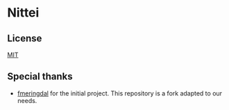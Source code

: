<!-- <div align="center">
<img width="400" src="docs/logo.png" alt="logo">
</div> -->

# Nittei

<!-- [![MIT licensed](https://img.shields.io/badge/License-MIT-blue.svg)](LICENSE)
[![Release](https://github.com/fmeringdal/nettu-scheduler/actions/workflows/release.yml/badge.svg)](https://github.com/fmeringdal/nettu-scheduler/actions/workflows/release.yml)
[![codecov](https://codecov.io/gh/fmeringdal/nettu-scheduler/branch/master/graph/badge.svg?token=l5z2mzzdHu)](https://codecov.io/gh/fmeringdal/nettu-scheduler) -->

<!-- ## Overview

`Nettu scheduler` is a self-hosted calendar and scheduler server that aims to provide the building blocks for building calendar / booking apps with ease. It has a simple REST API and also a [JavaScript SDK](https://www.npmjs.com/package/@nettu/sdk-scheduler) and [Rust SDK](https://crates.io/crates/nettu_scheduler_sdk).

It supports authentication through api keys for server - server communication and JSON Web Tokens for browser - server communication.

## Features

- **Booking**: Create a `Service` and register `User`s on it to make them bookable.
- **Calendar Events**: Supports recurrence rules, flexible querying and reminders.
- **Calendars**: For grouping `Calendar Event`s.
- **Freebusy**: Find out when `User`s are free and when they are busy.
- **Integrations**: Connect your Nettu, Google and Outlook calendars
- **Multi-tenancy**: All resources are grouped by `Account`s.
- **Metadata queries**: Add key-value metadata to your resources and then query on that metadata
- **Webhooks**: Notifying your server about `Calendar Event` reminders.

<br/>

<div align="center">
<img src="docs/flow.svg" alt="Application flow">
</div>

## Quick start

The server is using PostgreSQL for persistence, so we will need to spin up that first:

```bash
cd scheduler
docker-compose -f integrations/docker-compose.yml up -d
```

Now we are ready to start the `nettu-scheduler` server with `cargo`

```bash
cd scheduler
export ACCOUNT_API_KEY="REPLACE_ME"
export DATABASE_URL="postgresql://postgres:postgres@localhost:5432/nettuscheduler"
export PORT="3000"
cargo run
```

The `ACCOUNT_API_KEY` environment variable is going to create an `Account` (if it does not already exist) during
server startup with the given key. `Account`s act as tenants in the server, and it is possible to create multiple `Account`s by using the `CREATE_ACCOUNT_SECRET_CODE` which you can provide as an environment variable.

Quick example of how to create and query a user

```bash
export SECRET_API_KEY="REPLACE ME WITH YOUR API KEY"

# Create a user with metadata
curl -X POST -H "Content-Type: application/json" -H "x-api-key: $SECRET_API_KEY" -d '{"metadata": { "groupId": "123" }}' http://localhost:5000/api/v1/user

# Get users by metadata
curl -H "x-api-key: $SECRET_API_KEY" "http://localhost:5000/api/v1/user/meta?key=groupId&value=123"
```

Please see below for links to more examples.

## Examples

- [Calendars and Events](examples/calendar-events.md)

- [Booking](examples/booking.md)

- [Reminders](examples/reminders.md)

- [Creating JWT for end-users](examples/jwt.md)

## Contributing

Contributions are welcome and are greatly appreciated! -->

## License

[MIT](LICENSE)

## Special thanks

- [fmeringdal](https://github.com/fmeringdal/nettu-scheduler) for the initial project. This repository is a fork adapted to our needs.
